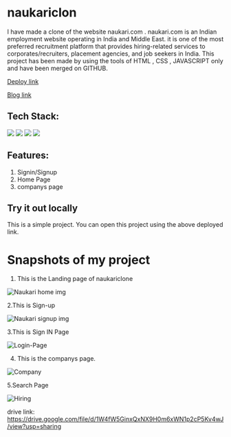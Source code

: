 # naukariclon

I have made a clone of the website naukari.com . naukari.com is an Indian employment website operating in India and Middle East. it is one of the most preferred recruitment platform that provides hiring-related services to corporates/recruiters, placement agencies, and job seekers in India. This project has been made by using the tools of HTML , CSS , JAVASCRIPT only and have been merged on GITHUB.

[Deploy link](https://thunderous-babka-64d655.netlify.app/)

[Blog link](https://medium.com/@hsupadhyay316/naukari-website-clone-255e321ce179)



## Tech Stack:

<p>
   <img src="https://img.icons8.com/color/64/000000/javascript.png"/>
   <img src="https://img.icons8.com/color/64/000000/html-5.png"/>
   <img src="https://img.icons8.com/color/64/000000/css3.png" />
   <img src="https://img.icons8.com/color/64/000000/json.png"/>
</p>

## Features:
1. Signin/Signup
2. Home Page
3. companys page


## Try it out locally
This is a simple project. You can open this project using the above deployed link.  

<h1>Snapshots of my project</h1>

1. This is the Landing page of naukariclone

 
![Naukari home img](https://user-images.githubusercontent.com/95962613/172611182-b67ea21a-ef78-4d82-8161-e21d942173ff.png)

2.This is Sign-up 

![Naukari signup img](https://user-images.githubusercontent.com/95962613/172611193-6a8e3e9e-31e4-43b8-bb01-4d625abb5ee9.png)


 

3.This is Sign IN Page

 
 ![Login-Page](https://user-images.githubusercontent.com/95962613/172611196-8ced2a6b-4d7f-4844-921d-0362a2807710.png)


4. This is the companys page.

 
![Company](https://user-images.githubusercontent.com/95962613/172611201-9a80a932-d88f-44a2-984c-e4cd0a3d9180.png)

5.Search Page
 
![Hiring](https://user-images.githubusercontent.com/95962613/172611198-07154dfd-8c7d-46e8-8b01-826b7288c885.png)


drive link: https://drive.google.com/file/d/1W4fW5GinxQxNX9H0m6xWN1p2cP5Kv4wJ/view?usp=sharing


